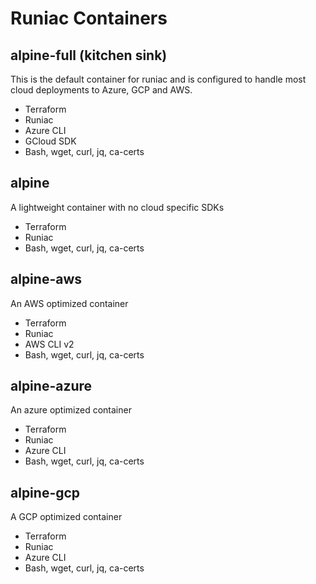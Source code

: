 # Runiac Containers

## alpine-full (kitchen sink)

This is the default container for runiac and is configured to handle most cloud deployments to Azure, GCP and AWS.

- Terraform
- Runiac
- Azure CLI
- GCloud SDK
- Bash, wget, curl, jq, ca-certs

## alpine

A lightweight container with no cloud specific SDKs

- Terraform
- Runiac
- Bash, wget, curl, jq, ca-certs

## alpine-aws

An AWS optimized container

- Terraform
- Runiac
- AWS CLI v2
- Bash, wget, curl, jq, ca-certs

## alpine-azure

An azure optimized container

- Terraform
- Runiac
- Azure CLI
- Bash, wget, curl, jq, ca-certs

## alpine-gcp

A GCP optimized container

- Terraform
- Runiac
- Azure CLI
- Bash, wget, curl, jq, ca-certs
